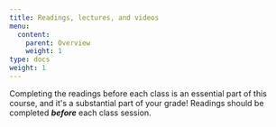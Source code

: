 ```yaml
---
title: Readings, lectures, and videos
menu:
  content:
    parent: Overview
    weight: 1
type: docs
weight: 1
---
```


Completing the readings before each class is an essential part of this course, and it's a substantial part of your grade! Readings should be completed ***before*** each class session.
